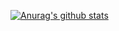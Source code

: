 [![Anurag's github stats](https://github-readme-stats.vercel.app/api?username=kyochn&show_icons=true)](https://github.com/anuraghazra/github-readme-stats)

<!--
**kyochn/kyochn** is a ✨ _special_ ✨ repository because its `README.md` (this file) appears on your GitHub profile.

Here are some ideas to get you started:

- 🔭 I’m currently working on ...
- 🌱 I’m currently learning ...
- 👯 I’m looking to collaborate on ...
- 🤔 I’m looking for help with ...
- 💬 Ask me about ...
- 📫 How to reach me: ...
- 😄 Pronouns: ...
- ⚡ Fun fact: ...
-->
